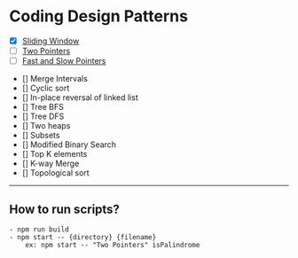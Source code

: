 # Coding Design Patterns

- [x] [Sliding Window](https://github.com/Abrar-Abdulwahed/coding-design-patterns/tree/main/src/Sliding%20Window)
- [ ] [Two Pointers](https://github.com/Abrar-Abdulwahed/coding-design-patterns/tree/main/src/Two%20Pointers)
- [ ] [Fast and Slow Pointers](https://github.com/Abrar-Abdulwahed/coding-design-patterns/tree/main/src/Fast%20and%20Slow%20Pointers)
- [] Merge Intervals
- [] Cyclic sort
- [] In-place reversal of linked list
- [] Tree BFS
- [] Tree DFS
- [] Two heaps
- [] Subsets
- [] Modified Binary Search
- [] Top K elements
- [] K-way Merge
- [] Topological sort

---

## How to run scripts?

    - npm run build
    - npm start -- {directory} {filename}
        ex: npm start -- "Two Pointers" isPalindrome
